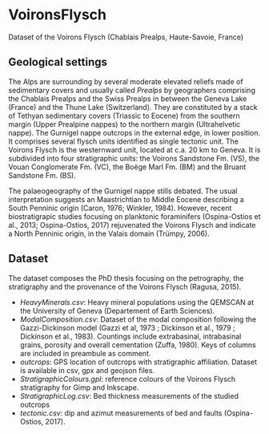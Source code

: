 # VoironsFlysch

Dataset of the Voirons Flysch (Chablais Prealps, Haute-Savoie, France)

## Geological settings

The Alps are surrounding by several moderate elevated reliefs made of sedimentary covers and usually called *Prealps* by geographers comprising the Chablais Prealps and the Swiss Prealps in between the Geneva Lake (France) and the Thune Lake (Switzerland). They are constituted by a stack of Tethyan sedimentary covers (Triassic to Eocene) from the southern margin (Upper Prealpine nappes) to the northern margin (Ultrahelvetic nappe).
The Gurnigel nappe outcrops in the external edge, in lower position. It comprises several flysch units identified as single tectonic unit. The Voirons Flysch is the westernward unit, located at c.a. 20 km to Geneva. It is subdivided into four stratigraphic units: the Voirons Sandstone Fm. (VS), the Vouan Conglomerate Fm. (VC), the Boëge Marl Fm. (BM) and the Bruant Sandstone Fm. (BS).

The palaeogeography of the Gurnigel nappe stills debated. The usual interpretation suggests an Maastrichtian to Middle Eocene describing a South Penninic origin (Caron, 1976; Winkler, 1984). However, recent biostratigrapic studies focusing on planktonic foraminifers (Ospina-Ostios et al., 2013; Ospina-Ostios, 2017) rejuvenated the Voirons Flysch and indicate a North Penninic origin, in the Valais domain (Trümpy, 2006).

## Dataset

The dataset composes the PhD thesis focusing on the petrography, the stratigraphy and the provenance of the Voirons Flysch (Ragusa, 2015).

+ *HeavyMinerals.csv*: Heavy mineral populations using the QEMSCAN at the University of Geneva (Departement of Earth Sciences).
+ *ModalComposition.csv*: Dataset of the modal composition following the Gazzi-Dickinson model (Gazzi et al, 1973 ; Dickinson et al., 1979 ; Dickinson et al., 1983). Countings include extrabasinal, intrabasinal grains, porosity and overall cementation (Zuffa, 1980). Keys of columns are included in preambule as comment.
+ *outcrops*: GPS location of outcrops with stratigraphic affiliation. Dataset is available in csv, gpx and geojson files.
+ *StratigraphicColours.gpl*: reference colours of the Voirons Flysch stratigraphy for Gimp and Inkscape.
+ *StratigraphicLog.csv*: Bed thickness measurements of the studied outcrops
+ *tectonic.csv*: dip and azimut measurements of bed and faults (Ospina-Ostios, 2017).
